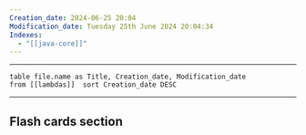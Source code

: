 ```yaml
---
Creation_date: 2024-06-25 20:04
Modification_date: Tuesday 25th June 2024 20:04:34
Indexes:
  - "[[java-core]]"
---
```


----

```dataview
table file.name as Title, Creation_date, Modification_date
from [[lambdas]]  sort Creation_date DESC
```


















---
## Flash cards section
